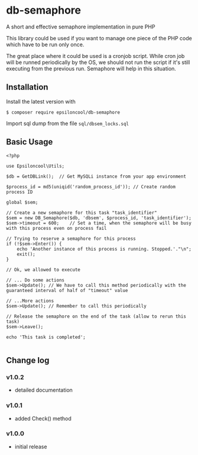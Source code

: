 # db-semaphore

A short and effective semaphore implementation in pure PHP

This library could be used if you want to manage one piece of the PHP code which have to be run only once.

The great place where it could be used is a cronjob script. While cron job will be runned periodically by the OS, 
we should not run the script if it's still executing from the previous run. Semaphore will help in this situation.

## Installation

Install the latest version with

```
$ composer require epsiloncool/db-semaphore
```

Import sql dump from the file `sql/dbsem_locks.sql`

## Basic Usage
```
<?php

use Epsiloncool\Utils;

$db = GetDBLink();	// Get MySQLi instance from your app environment

$process_id = md5(uniqid('random_process_id'));	// Create random process ID

global $sem;

// Create a new semaphore for this task "task_identifier"
$sem = new DB_Semaphore($db, 'dbsem', $process_id, 'task_identifier');
$sem->timeout = 600;	// Set a time, when the semaphore will be busy with this process even on process fail

// Trying to reserve a semaphore for this process
if (!$sem->Enter()) {
	echo 'Another instance of this process is running. Stopped.'."\n";
	exit();
}

// Ok, we allowed to execute

// ... Do some actions
$sem->Update();	// We have to call this method periodically with the guaranteed interval of half of "timeout" value

// ...More actions
$sem->Update(); // Remember to call this periodically

// Release the semaphore on the end of the task (allow to rerun this task)
$sem->Leave();

echo 'This task is completed';


```

## Change log

### v1.0.2

- detailed documentation

### v1.0.1

- added Check() method

### v1.0.0

- initial release